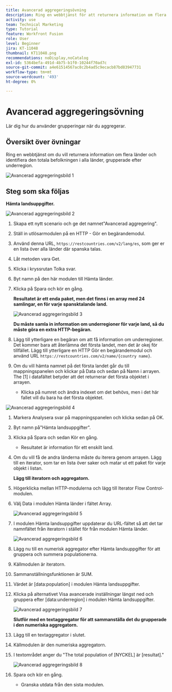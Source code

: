 ```yaml
---
title: Avancerad aggregeringsövning
description: Ring en webbtjänst för att returnera information om flera länder och identifiera populationen, grupperad efter underregion.
activity: use
team: Technical Marketing
type: Tutorial
feature: Workfront Fusion
role: User
level: Beginner
jira: KT-11048
thumbnail: KT11048.png
recommendations: noDisplay,noCatalog
exl-id: 5364befa-491d-4b75-b1f0-10244f70ad7c
source-git-commit: a4e61514567ac8c2b4ad5c9ecacb87bd83947731
workflow-type: tm+mt
source-wordcount: '493'
ht-degree: 0%

---
```


# Avancerad aggregeringsövning

Lär dig hur du använder grupperingar när du aggregerar.

## Översikt över övningar

Ring en webbtjänst om du vill returnera information om flera länder och identifiera den totala befolkningen i alla länder, grupperade efter underregion.

![Avancerad aggregeringsbild 1](../12-exercises/assets/advanced-aggregation-walkthrough-1.png)

## Steg som ska följas

**Hämta landsuppgifter.**

![Avancerad aggregeringsbild 2](../12-exercises/assets/advanced-aggregation-walkthrough-2.png)

1. Skapa ett nytt scenario och ge det namnet&quot;Avancerad aggregering&quot;.
1. Ställ in utlösarmodulen på en HTTP - Gör en begärandemodul.
1. Använd denna URL, `https://restcountries.com/v2/lang/es`, som ger er en lista över alla länder där spanska talas.
1. Låt metoden vara Get.
1. Klicka i kryssrutan Tolka svar.
1. Byt namn på den här modulen till Hämta länder.
1. Klicka på Spara och kör en gång.

   **Resultatet är ett enda paket, men det finns i en array med 24 samlingar, en för varje spansktalande land.**

   ![Avancerad aggregeringsbild 3](../12-exercises/assets/advanced-aggregation-walkthrough-3.png)

   **Du måste samla in information om underregioner för varje land, så du måste göra en extra HTTP-begäran.**

1. Lägg till ytterligare en begäran om att få information om underregioner. Det kommer bara att återlämna det första landet, men det är okej för tillfället. Lägg till ytterligare en HTTP Gör en begärandemodul och använd URL `https://restcountries.com/v2/name/{country name}`.
1. Om du vill hämta namnet på det första landet går du till mappningspanelen och klickar på Data och sedan på Namn i arrayen. The [1] i datafältet betyder att det returnerar det första objektet i arrayen.

   + Klicka på numret och ändra indexet om det behövs, men i det här fallet vill du bara ha det första objektet.

![Avancerad aggregeringsbild 4](../12-exercises/assets/advanced-aggregation-walkthrough-4.png)

1. Markera Analysera svar på mappningspanelen och klicka sedan på OK.
1. Byt namn på&quot;Hämta landsuppgifter&quot;.
1. Klicka på Spara och sedan Kör en gång.

   + Resultatet är information för ett enskilt land.

1. Om du vill få de andra länderna måste du iterera genom arrayen. Lägg till en iterator, som tar en lista över saker och matar ut ett paket för varje objekt i listan.

   **Lägg till iteratorn och aggregatorn.**

1. Högerklicka mellan HTTP-modulerna och lägg till Iterator Flow Control-modulen.
1. Välj Data i modulen Hämta länder i fältet Array.

   ![Avancerad aggregeringsbild 5](../12-exercises/assets/advanced-aggregation-walkthrough-5.png)

1. I modulen Hämta landsuppgifter uppdaterar du URL-fältet så att det tar namnfältet från iteratorn i stället för från modulen Hämta länder.

   ![Avancerad aggregeringsbild 6](../12-exercises/assets/advanced-aggregation-walkthrough-6.png)

1. Lägg nu till en numerisk aggregator efter Hämta landsuppgifter för att gruppera och summera populationerna.
1. Källmodulen är iteratorn.
1. Sammanställningsfunktionen är SUM.
1. Värdet är [data:population] i modulen Hämta landsuppgifter.
1. Klicka på alternativet Visa avancerade inställningar längst ned och gruppera efter [data:underregion] i modulen Hämta landsuppgifter.

   ![Avancerad aggregeringsbild 7](../12-exercises/assets/advanced-aggregation-walkthrough-7.png)

   **Slutför med en textaggregator för att sammanställa det du grupperade i den numeriska aggregatorn.**

1. Lägg till en textaggregator i slutet.
1. Källmodulen är den numeriska aggregatorn.
1. I textområdet anger du &quot;The total population of [NYCKEL] är [resultat].&quot;

   ![Avancerad aggregeringsbild 8](../12-exercises/assets/advanced-aggregation-walkthrough-8.png)

1. Spara och kör en gång.

   + Granska utdata från den sista modulen.
